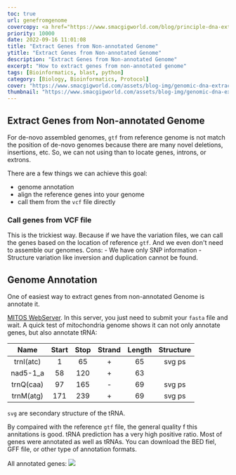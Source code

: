 ```yaml
---
toc: true
url: genefromgenome
covercopy: <a href="https://www.smacgigworld.com/blog/principle-dna-extraction.php">© smacgigworld.com</a>
priority: 10000
date: 2022-09-16 11:01:08
title: "Extract Genes from Non-annotated Genome"
ytitle: "Extract Genes from Non-annotated Genome"
description: "Extract Genes from Non-annotated Genome"
excerpt: "How to extract genes from non-annotated genome"
tags: [Bioinformatics, blast, python]
category: [Biology, Bioinformatics, Protocol]
cover: "https://www.smacgigworld.com/assets/blog-img/genomic-dna-extraction.webp"
thumbnail: "https://www.smacgigworld.com/assets/blog-img/genomic-dna-extraction.webp"
---
```


## Extract Genes from Non-annotated Genome

For de-novo assembled genomes, `gtf` from reference genome is not match the position of de-novo genomes because there are many novel deletions, insertions, etc. So, we can not using than to locate genes, introns, or extrons.

There are a few things we can achieve this goal:
- genome annotation
- align the reference genes into your genome
- call them from the `vcf` file directly

### Call genes from VCF file

This is the trickiest way. Because if we have the variation files, we can call the genes based on the location of reference `gtf`. And we even don't need to assemble our genomes.
Cons:
    - We have only SNP information
    - Structure variation like inversion and duplication cannot be found.


## Genome Annotation

One of easiest way to extract genes from non-annotated Genome is annotate it.

[MITOS WebServer](http://mitos.bioinf.uni-leipzig.de/index.py).
In this server, you just need to submit your `fasta` file and wait. A quick test of mitochondria genome shows it can not only annotate genes, but also annotate tRNA:

| Name |Start     | Stop| Strand| Length| Structure|
| :-: | :-: |:-: |:-: |:-: |:-: |
|trnI(atc) |1 |65 |+ |65 |svg ps|
|nad5-1_a |58 |120 |+ |63 ||
|trnQ(caa) |97 |165 |- |69 |svg ps|
|trnM(atg) |171 |239 |+ |69 |svg ps|

`svg` are secondary structure of the tRNA.

By compaired with the reference `gtf` file, the general quality f this annitations is good. tRNA prediction has a very high positive ratio. Most of genes were annotated as well as  tRNAs. You can download the BED fiel, GFF file, or other type of annotation formats.

All annotated genes:
![](https://s1.ax1x.com/2022/09/17/xSdLz6.png)

<style>
pre {
  background-color:#38393d;
  color: #5fd381;
}
</style>
